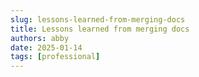 ```yaml
---
slug: lessons-learned-from-merging-docs
title: Lessons learned from merging docs
authors: abby
date: 2025-01-14
tags: [professional]
---
```



